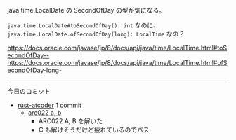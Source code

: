 java.time.LocalDate の SecondOfDay の型が気になる。

`java.time.LocalDate#toSecondOfDay(): int` なのに、 `java.time.LocalDate.ofSecondOfDay(long): LocalTime` なの？

<https://docs.oracle.com/javase/jp/8/docs/api/java/time/LocalTime.html#toSecondOfDay-->
<https://docs.oracle.com/javase/jp/8/docs/api/java/time/LocalTime.html#ofSecondOfDay-long->

---

今日のコミット

- [rust-atcoder](https://github.com/bouzuya/rust-atcoder) 1 commit
  - [arc022 a, b](https://github.com/bouzuya/rust-atcoder/commit/f6503d2850601d4555b0a1cd0489dac4d8520a0f)
    - ARC022 A, B を解いた
    - C も解けそうだけど疲れているのでパス
